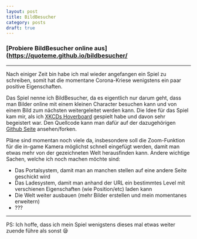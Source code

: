 ```yaml
---
layout: post
title: BildBesucher
category: posts
draft: true
---
```


### [Probiere BildBesucher online aus](https://quoteme.github.io/bildbesucher/

---

Nach einiger Zeit bin habe ich mal wieder angefangen ein Spiel
zu schreiben, somit hat die momentane Corona-Kriese wenigstens ein paar
positive Eigenschaften.

Das Spiel nenne ich BildBesucher, da es eigentlich nur darum geht, dass
man Bilder online mit einem kleinen Character besuchen kann und von
einem Bild zum nächsten weitergeleitet werden kann. Die Idee für das
Spiel kam mir, als ich [XKCDs Hoverboard](https://xkcd.com/1608/)
gespielt habe und davon sehr begeistert war. Den Quellcode kann
man dafür auf der dazugehörigen [Github Seite](https://github.com/Quoteme/bildbesucher)
ansehen/forken.

Pläne sind momentan noch viele da, insbesondere soll die Zoom-Funktion
für die in-game Kamera möglichst schnell eingefügt werden, damit man
etwas mehr von der gezeichneten Welt herausfinden kann.
Andere wichtige Sachen, welche ich noch machen möchte sind:
- Das Portalsystem, damit man an manchen stellen auf eine andere Seite
	geschickt wird
- Das Ladesystem, damit man anhand der URL ein bestimmtes Level mit
	verschienen Eigenschaften (wie Position/etc) laden kann
- Die Welt weiter ausbauen (mehr Bilder erstellen und mein momentanes
	erweitern)
- ???

---

PS: Ich hoffe, dass ich mein Spiel wenigstens dieses mal etwas weiter
zuende führe als sonst 😪
